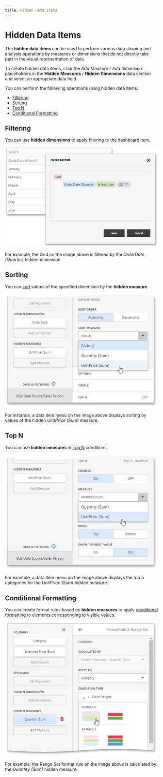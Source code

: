 ```yaml
---
title: Hidden Data Items
---
```

# Hidden Data Items
The **hidden data items** can be used to perform various data shaping and analysis operations by measures or dimensions that do not directly take part in the visual representation of data.

To create hidden data items, click the _Add Measure_ / _Add dimension_ placeholders in the **Hidden Measures** / **Hidden Dimensions** data section and select an appropriate data field.

You can perform the following operations using hidden data items.
* [Filtering](#filtering)
* [Sorting](#sorting)
* [Top N](#topn)
* [Conditional Formatting](#cf)

## <a name="filtering"/>Filtering
You can use **hidden dimensions** to apply [filtering](../../../../dashboard-for-web/articles/web-dashboard-designer-mode/data-shaping/filtering.md) to the dashboard item.

![wdd-hidden-data-item-filtering](../../../images/Img124648.png)

For example, the Grid on the image above is filtered by the _OrderDate (Quarter)_ hidden dimension.

## <a name="sorting"/>Sorting
You can [sort](../../../../dashboard-for-web/articles/web-dashboard-designer-mode/data-shaping/sorting.md) values of the specified dimension by the **hidden measure**.

![wdd-hidden-data-item-sorting](../../../images/Img124647.png)

For instance, a data item menu on the image above displays sorting by values of the hidden _UnitPrice (Sum)_ measure.

## <a name="topn"/>Top N
You can use **hidden measures** in [Top N](../../../../dashboard-for-web/articles/web-dashboard-designer-mode/data-shaping/top-n.md) conditions.

![wdd-hidden-data-item-top-n](../../../images/Img124649.png)

For example, a data item menu on the image above displays the top 5 categories for the _UnitPrice (Sum)_ hidden measure.

## <a name="cf"/>Conditional Formatting
You can create format rules based on **hidden measures** to apply [conditional formatting](../../../../dashboard-for-web/articles/web-dashboard-designer-mode/appearance-customization/conditional-formatting.md) to elements corresponding to visible values.

![wdd-hidden-measure-conditional-formating](../../../images/Img125668.png)

For example, the Range Set format rule on the image above is calculated by the _Quantity (Sum)_ hidden measure.